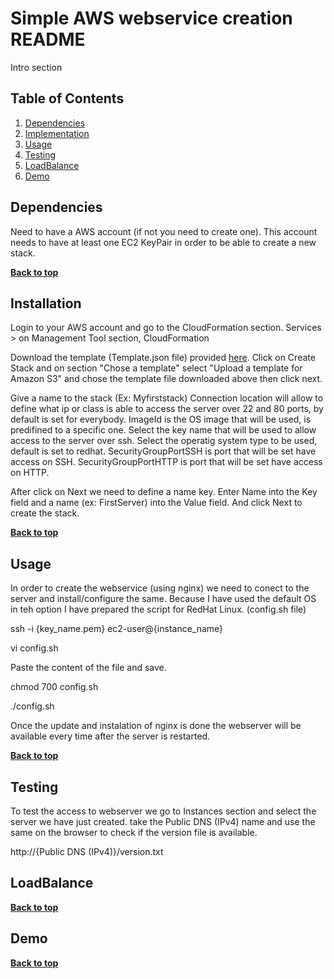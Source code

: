 # Simple AWS webservice creation README 

Intro section

## Table of Contents

1. [Dependencies](#dependencies)
1. [Implementation](#implementation)
1. [Usage](#usage)
1. [Testing](#testing)
1. [LoadBalance](#loadbalance)
1. [Demo](#demo)

## Dependencies

Need to have a AWS account (if not you need to create one).
This account needs to have at least one EC2 KeyPair in order to be able to create a new stack.

**[Back to top](#table-of-contents)**

## Installation

Login to your AWS account and go to the CloudFormation section.
Services > on Management Tool section, CloudFormation

Download the template (Template.json file) provided [here](Template.json).
Click on Create Stack and on section "Chose a template"  select "Upload a template for Amazon S3" and chose the template file downloaded above then click next.

Give a name to the stack (Ex: Myfirststack)
Connection location will allow to define what ip or class is able to access the server over 22 and 80 ports, by default is set for everybody.
ImageId is the OS image that will be used, is predifined to a specific one.
Select the key name that will be used to allow access to the server over ssh.
Select the operatig system type to be used, default is set to redhat.
SecurityGroupPortSSH is port that will be set have access on SSH.
SecurityGroupPortHTTP is port that will be set have access on HTTP.

After click on Next we need to define a name key.
Enter Name into the Key field  and a name (ex: FirstServer) into the Value field.
And click Next to create the stack.

**[Back to top](#table-of-contents)**

## Usage

In order to create the webservice (using nginx) we need to conect to the server and install/configure the same.
Because I have used the default OS in teh option I have prepared the script for RedHat Linux. (config.sh  file)

 ssh -i {key_name.pem} ec2-user@{instance_name}

 vi config.sh

 Paste the content of the file and save.

 chmod 700 config.sh

 ./config.sh

Once the update and instalation of nginx is done the webserver will be available every time after the server is restarted.

**[Back to top](#table-of-contents)**

## Testing

To test the access to webserver we go to Instances section and select the server we have just created.
take the Public DNS (IPv4) name and use the same on the browser to check if the version file is available.

http://{Public DNS (IPv4)}/version.txt


## LoadBalance

**[Back to top](#table-of-contents)**

## Demo


**[Back to top](#table-of-contents)**
